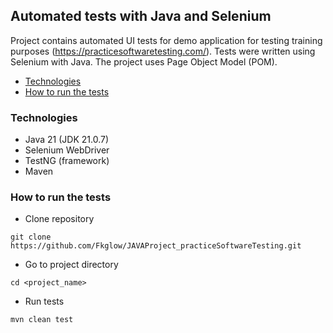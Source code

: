 ## Automated tests with Java and Selenium

Project contains automated UI tests for demo application for testing training purposes (https://practicesoftwaretesting.com/).
Tests were written using Selenium with Java. The project uses Page Object Model (POM).
* [Technologies](#technologies)
* [How to run the tests](#how-to-run-the-tests)

### Technologies

* Java 21 (JDK 21.0.7)
* Selenium WebDriver
* TestNG (framework)
* Maven

### How to run the tests
* Clone repository
```
git clone https://github.com/Fkglow/JAVAProject_practiceSoftwareTesting.git
```
* Go to project directory
```
cd <project_name>
```
* Run tests
```
mvn clean test
```